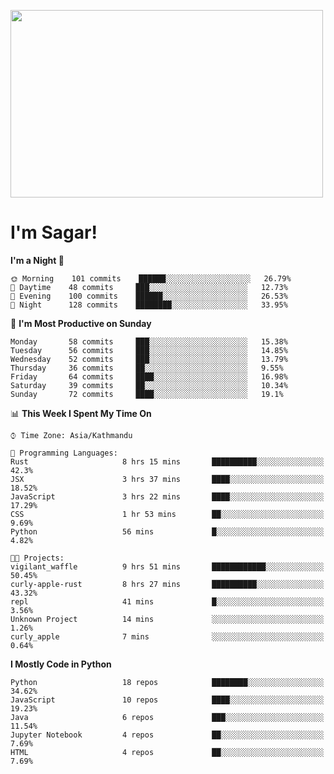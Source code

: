 
<img src="https://media.giphy.com/media/3ornk57KwDXf81rjWM/giphy.gif" width="500" height="300" frameBorder="0" class="giphy-embed" allowFullScreen></img>

#   I'm Sagar!

<!--START_SECTION:waka-->
**I'm a Night 🦉** 

```text
🌞 Morning    101 commits    ██████░░░░░░░░░░░░░░░░░░░   26.79% 
🌆 Daytime    48 commits     ███░░░░░░░░░░░░░░░░░░░░░░   12.73% 
🌃 Evening    100 commits    ██████░░░░░░░░░░░░░░░░░░░   26.53% 
🌙 Night      128 commits    ████████░░░░░░░░░░░░░░░░░   33.95%

```
📅 **I'm Most Productive on Sunday** 

```text
Monday       58 commits     ███░░░░░░░░░░░░░░░░░░░░░░   15.38% 
Tuesday      56 commits     ███░░░░░░░░░░░░░░░░░░░░░░   14.85% 
Wednesday    52 commits     ███░░░░░░░░░░░░░░░░░░░░░░   13.79% 
Thursday     36 commits     ██░░░░░░░░░░░░░░░░░░░░░░░   9.55% 
Friday       64 commits     ████░░░░░░░░░░░░░░░░░░░░░   16.98% 
Saturday     39 commits     ██░░░░░░░░░░░░░░░░░░░░░░░   10.34% 
Sunday       72 commits     ████░░░░░░░░░░░░░░░░░░░░░   19.1%

```


📊 **This Week I Spent My Time On** 

```text
⌚︎ Time Zone: Asia/Kathmandu

💬 Programming Languages: 
Rust                     8 hrs 15 mins       ██████████░░░░░░░░░░░░░░░   42.3% 
JSX                      3 hrs 37 mins       ████░░░░░░░░░░░░░░░░░░░░░   18.52% 
JavaScript               3 hrs 22 mins       ████░░░░░░░░░░░░░░░░░░░░░   17.29% 
CSS                      1 hr 53 mins        ██░░░░░░░░░░░░░░░░░░░░░░░   9.69% 
Python                   56 mins             █░░░░░░░░░░░░░░░░░░░░░░░░   4.82%

🐱‍💻 Projects: 
vigilant_waffle          9 hrs 51 mins       ████████████░░░░░░░░░░░░░   50.45% 
curly-apple-rust         8 hrs 27 mins       ██████████░░░░░░░░░░░░░░░   43.32% 
repl                     41 mins             █░░░░░░░░░░░░░░░░░░░░░░░░   3.56% 
Unknown Project          14 mins             ░░░░░░░░░░░░░░░░░░░░░░░░░   1.26% 
curly_apple              7 mins              ░░░░░░░░░░░░░░░░░░░░░░░░░   0.64%

```

**I Mostly Code in Python** 

```text
Python                   18 repos            ████████░░░░░░░░░░░░░░░░░   34.62% 
JavaScript               10 repos            ████░░░░░░░░░░░░░░░░░░░░░   19.23% 
Java                     6 repos             ███░░░░░░░░░░░░░░░░░░░░░░   11.54% 
Jupyter Notebook         4 repos             ██░░░░░░░░░░░░░░░░░░░░░░░   7.69% 
HTML                     4 repos             ██░░░░░░░░░░░░░░░░░░░░░░░   7.69%

```



<!--END_SECTION:waka-->
